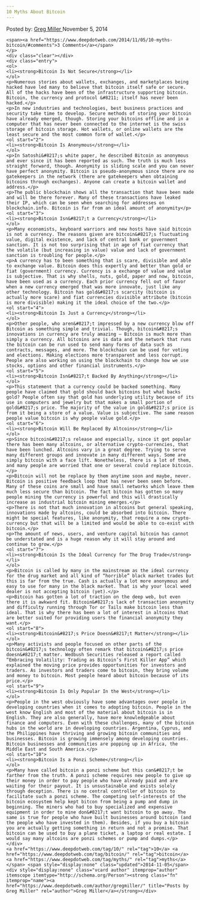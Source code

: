 ```yaml
---
10 Myths About Bitcoin
---
```

<article class="post-listing post-7034 post type-post status-publish format-standard has-post-thumbnail hentry  tag-545 tag-bitcoin tag-myths">
    <div class="post-inner">
        <span>Posted by: <a href="https://www.deepdotweb.com/author/gregmiller/" title="">Greg Miller </a></span>
    <span>November 5, 2014</span>
    
    <span><a href="https://www.deepdotweb.com/2014/11/05/10-myths-bitcoin/#comments">3 Comments</a></span>
    </p>
    <div class="clear"></div>
    <div class="entry">
    <ol>
    <li><strong>Bitcoin Is Not Secure</strong></li>
    </ol>
    <p>Numerous stories about wallets, exchanges, and marketplaces being hacked have led many to believe that bitcoin itself safe or secure. All of the hacks have been of the infrastructure supporting bitcoin. Bitcoin, the currency and protocol &#8211; itself has never been hacked.</p>
    <p>In new industries and technologies, best business practices and security take time to develop. Secure methods of storing your bitcoin have already emerged, though. Storing your bitcoins offline and in a computer that has never been connected to the internet is the swiss storage of bitcoin storage. Hot wallets, or online wallets are the least secure and the most common form of wallet.</p>
    <ol start="2">
    <li><strong>Bitcoin Is Anonymous</strong></li>
    </ol>
    <p>In Satoshi&#8217;s white paper, he described Bitcoin as anonymous and ever since it has been reported as such. The truth is much less straight forward, though. Anonymity is sliding scale and you can never have perfect anonymity. Bitcoin is pseudo-anonymous since there are no gatekeepers in the network (there are gatekeepers when obtaining bitcoins through exchanges). Anyone can create a bitcoin wallet and address.</p>
    <p>The public blockchain shows all the transaction that have been made and will be there forever. Many of these transactions have leaked their IP, which can be seen when searching for addresses on blockchain.info. Bitcoin is far from an ideal amount of anonymity</p>
    <ol start="3">
    <li><strong>Bitcoin Isn&#8217;t a Currency</strong></li>
    </ol>
    <p>Many economists, keyboard warriors and new hosts have said bitcoin is not a currency. The reasons given are bitcoin&#8217;s fluctuating value, digital existence, and lack of central bank or government sanction. It is not too surprising that in age of fiat currency that the volatile (but increasing in value) value and lack of government sanction is troubling for people.</p>
    <p>A currency has to been something that is scare, divisible and able to exchange value. Bitcoin does this expertly and better than gold or fiat (government) currency. Currency is a exchange of value and value is subjective. That is why shells, nuts, gold, paper and now, bitcoin, have been used as a currency. Each prior currency fell out of favor when a new currency emerged that was more innovate, just like any other technology. Bitcoin has gold&#8217;s scarcity (bitcoin is actually more scare) and fiat currencies divisible attribute (bitcoin is more divisible) making it the ideal choice of the two.</p>
    <ol start="4">
    <li><strong>Bitcoin Is Just a Currency</strong></li>
    </ol>
    <p>Other people, who aren&#8217;t impressed by a new currency blow off Bitcoin as something simple and trivial. Though, bitcoin&#8217;s innovations in currency are truly amazing – Bitcoin is much more than simply a currency. All bitcoins are is data and the network that runs the bitcoin can be run used to send many forms of data such as contracts, messages, and more. The blockchain can be used for voting and elections. Making elections more transparent and less corrupt. People are also working on using the blockchain to change how we use stocks, options and other financial instruments.</p>
    <ol start="5">
    <li><strong>Bitcoin Isn&#8217;t Backed By Anything</strong></li>
    </ol>
    <p>This statement that a currency could be backed something. Many people have claimed that gold should back bitcoins but what backs gold? People often say that gold has underlying utility because of its use in computers and jewelry but that makes a small portion of gold&#8217;s price. The majority of the value in gold&#8217;s price is from it being a store of a value. Value is subjective. The same reason people value bitcoin is why people value gold.</p>
    <ol start="6">
    <li><strong>Bitcoin Will Be Replaced By Altcoins</strong></li>
    </ol>
    <p>Since bitcoin&#8217;s release and especially, since it got popular there has been many altcoins, or alternative crypto-currencies, that have been lunched. Altcoins vary in a great degree. Trying to serve many different groups and innovate in many different ways. Some are simply bitcoin with a face lift. Nonetheless, there is a lot of them, and many people are worried that one or several could replace bitcoin.</p>
    <p>Bitcoin will not be replace by them anytime soon and maybe, never. Bitcoin is positive feedback loop that has never been seen before. Many of these coins are small and have small networks which leave them much less secure than bitcoin. The fact bitcoin has gotten so many people mining the currency is powerful and this will drastically increase as industrial bitcoin mining emerges.</p>
    <p>There is not that much innovation in altcoins but general speaking, innovations made by altcoins, could be absorbed into bitcoin. There might be special features, like anonymity, that require a new crypto-currency but that will be a limited and would be able to co-exist with bitcoin.</p>
    <p>The amount of news, users, and venture capital bitcoin has cannot be understated and is a huge reason why it will stay around and continue to grow.</p>
    <ol start="7">
    <li><strong>Bitcoin Is the Ideal Currency for The Drug Trade</strong></li>
    </ol>
    <p>Bitcoin is called by many in the mainstream as the ideal currency for the drug market and all kind of “horrible” black market trades but this is far from the true. Cash is actually a lot more anonymous and easy to use for many in the black market. That is why your local weed dealer is not accepting bitcoin (yet).</p>
    <p>Bitcoin has gotten a lot of traction on the deep web, but even there it is awkward fit. Bitcoin&#8217;s lack of transaction anonymity and difficulty running through Tor or Tails make bitcoin less than ideal. That is why there has been a lot of interest in altcoins that are better suited for providing users the financial anonymity they want.</p>
    <ol start="8">
    <li><strong>Bitcoin&#8217;s Price Doesn&#8217;t Matter</strong></li>
    </ol>
    <p>Many activists and people focused on other parts of the bitcoin&#8217;s technology often remark that bitcoin&#8217;s price doesn&#8217;t matter. Wedbush Securities released a report called “Embracing Volatility: Trading as Bitcoin’s First Killer App” which explained the moving price provides opportunities for investors and traders. As investors and traders come to bitcoin, they bring volume and money to bitcoin. Most people heard about bitcoin because of its price.</p>
    <ol start="9">
    <li><strong>Bitcoin Is Only Popular In the West</strong></li>
    </ol>
    <p>People in the west obviously have some advantages over people in developing countries when it comes to adopting bitcoin. People in the west know English and most of the material about bitcoin is in English. They are also generally, have more knowledgeable about finance and computers. Even with these challenges, many of the bitcoin hubs in the world are in developing countries. Argentina, Cyprus, and the Philippines have thriving and growing bitcoin communities and businesses. Bitcoin is growing immensely among developing countries. Bitcoin businesses and communities are popping up in Africa, the Middle East and South America.</p>
    <ol start="10">
    <li><strong>Bitcoin Is a Ponzi Scheme</strong></li>
    </ol>
    <p>Many have called bitcoin a ponzi scheme but this can&#8217;t be farther from the truth. A ponzi scheme requires new people to give up their money in order to pay people who have already paid and are waiting for their payout. It is unsustainable and exists solely through deception. There is no central controller of bitcoin to facilitate such a ponzi scheme. The competing self-interests of the bitcoin ecosystem help kept bitcon from being a pump and dump in beginning. The miners who had to buy specialized and expensive equipment in order to mine don&#8217;t want bitcoin to go away. The same is true for people who have built businesses around bitcoin (and the people who have invested in them). Besides, if you buy a bitcoin you are actually getting something in return and not a promise. That bitcoin can be used to buy a plane ticket, a laptop or real estate. I would say many altcoins are ponzi schemes or pump and dumps.</p>
    </div>
    <a href="https://www.deepdotweb.com/tag/10/" rel="tag">10</a> <a href="https://www.deepdotweb.com/tag/bitcoin/" rel="tag">bitcoin</a> <a href="https://www.deepdotweb.com/tag/myths/" rel="tag">myths</a></span> <span style="display:none" class="updated">2014-11-05</span>
    <div style="display:none" class="vcard author" itemprop="author" itemscope itemtype="http://schema.org/Person"><strong class="fn" itemprop="name"><a href="https://www.deepdotweb.com/author/gregmiller/" title="Posts by Greg Miller" rel="author">Greg Miller</a></strong></div>
    
